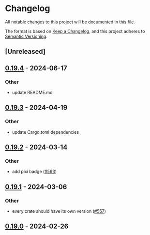 # Changelog
All notable changes to this project will be documented in this file.

The format is based on [Keep a Changelog](https://keepachangelog.com/en/1.0.0/),
and this project adheres to [Semantic Versioning](https://semver.org/spec/v2.0.0.html).

## [Unreleased]

## [0.19.4](https://github.com/mamba-org/rattler/compare/rattler_macros-v0.19.3...rattler_macros-v0.19.4) - 2024-06-17

### Other
- update README.md

## [0.19.3](https://github.com/mamba-org/rattler/compare/rattler_macros-v0.19.2...rattler_macros-v0.19.3) - 2024-04-19

### Other
- update Cargo.toml dependencies

## [0.19.2](https://github.com/mamba-org/rattler/compare/rattler_macros-v0.19.1...rattler_macros-v0.19.2) - 2024-03-14

### Other
- add pixi badge ([#563](https://github.com/mamba-org/rattler/pull/563))

## [0.19.1](https://github.com/mamba-org/rattler/compare/rattler_macros-v0.19.0...rattler_macros-v0.19.1) - 2024-03-06

### Other
- every crate should have its own version ([#557](https://github.com/mamba-org/rattler/pull/557))

## [0.19.0](https://github.com/baszalmstra/rattler/compare/rattler_macros-v0.18.0...rattler_macros-v0.19.0) - 2024-02-26

